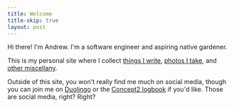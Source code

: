 ```yaml
---
title: Welcome
title-skip: true
layout: post
---
```


Hi there! I'm Andrew. I'm a software engineer and aspiring native gardener.

This is my personal site where I collect [things I write](/journal), [photos I take](/photos), and [other miscellany](/experiments). 

Outside of this site, you won't really find me much on social media, though you can join me on [Duolingo](https://www.duolingo.com/profile/axion-universe) or the [Concept2 logbook](https://log.concept2.com/profile/2015678) if you'd like. Those are social media, right? Right?
